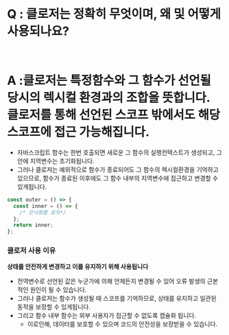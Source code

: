 # Q : 클로저는 정확히 무엇이며, 왜 및 어떻게 사용되나요?

<br />

# A :클로저는 특정함수와 그 함수가 선언될 당시의 렉시컬 환경과의 조합을 뜻합니다. 클로저를 통해 선언된 스코프 밖에서도 해당 스코프에 접근 가능해집니다.

- 자바스크립트 함수는 한번 호출되면 새로운 그 함수의 실행컨텍스트가 생성되고, 그 안에 지역변수는 초기화됩니다.
- 그러나 클로저는 예외적으로 함수가 종료되어도 그 함수의 렉시컬환경을 기억하고 있으므로, 함수가 종료된 이후에도 그 함수 내부의 지역변수에 접근하고 변경할 수 있게됩니다.

```js
const outer = () => {
  const inner = () => {
    /* 은닉화할 로직*/
  };
  return inner;
};
```

### 클로저 사용 이유

**상태를 안전하게 변경하고 이를 유지하기 위해 사용됩니다**

- 전역변수로 선언된 값은 누군가에 의해 언제든지 변경될 수 있어 오류 발생의 근본적인 원인이 될 수 있습니다.
- 그러나 클로저는 함수가 생성될 때 스코프를 기억하므로, 상태를 유지하고 일관된 동작을 보장할 수 있게됩니다.
- 그리고 함수 내부 함수는 외부 사용자가 접근할 수 없도록 캡슐화 됩니다.
  - 이로인해, 데이터를 보호할 수 있으며 코드의 안전성을 보장받을 수 있습니다.
